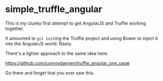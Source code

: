 # simple_truffle_angular

This is my clunky first attempt to get AngularJS and Truffle working together.

It amounted to `git init`ing the Truffle project and using Bower to inject it into the AngularJS world. Nasty.

There's a lighter approach to the same idea here:

<https://github.com/conroydamien/truffle_angular_one_page>

Go there and forget that you ever saw this.
